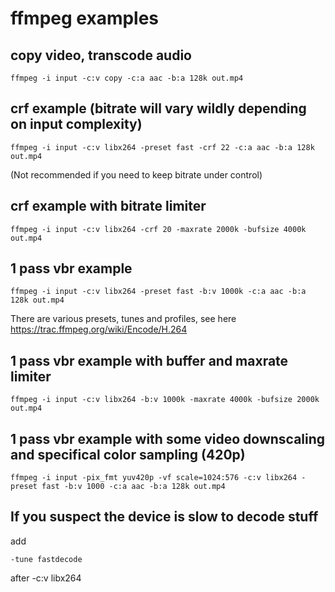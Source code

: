 # ffmpeg examples

## copy video, transcode audio

    ffmpeg -i input -c:v copy -c:a aac -b:a 128k out.mp4

## crf example (bitrate will vary wildly depending on input complexity)

    ffmpeg -i input -c:v libx264 -preset fast -crf 22 -c:a aac -b:a 128k out.mp4
    
(Not recommended if you need to keep bitrate under control)

## crf example with bitrate limiter

    ffmpeg -i input -c:v libx264 -crf 20 -maxrate 2000k -bufsize 4000k out.mp4

## 1 pass vbr example

    ffmpeg -i input -c:v libx264 -preset fast -b:v 1000k -c:a aac -b:a 128k out.mp4
    
There are various presets, tunes and profiles, see here <https://trac.ffmpeg.org/wiki/Encode/H.264>

## 1 pass vbr example with buffer and maxrate limiter

    ffmpeg -i input -c:v libx264 -b:v 1000k -maxrate 4000k -bufsize 2000k out.mp4

## 1 pass vbr example with some video downscaling and specifical color sampling (420p)

    ffmpeg -i input -pix_fmt yuv420p -vf scale=1024:576 -c:v libx264 -preset fast -b:v 1000 -c:a aac -b:a 128k out.mp4
    
## If you suspect the device is slow to decode stuff

add

    -tune fastdecode 

after -c:v libx264    

    
